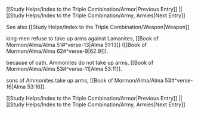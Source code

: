 [[Study Helps/Index to the Triple Combination/Armor|Previous Entry]]  ||  [[Study Helps/Index to the Triple Combination/Army, Armies|Next Entry]]

 See also [[Study Helps/Index to the Triple Combination/Weapon|Weapon]]

 king-men refuse to take up arms against Lamanites, [[Book of Mormon/Alma/Alma 51#^verse-13|Alma 51:13]] ([[Book of Mormon/Alma/Alma 62#^verse-9|62:9]]).

 because of oath, Ammonites do not take up arms, [[Book of Mormon/Alma/Alma 53#^verse-11|Alma 53:11]].

 sons of Ammonites take up arms, [[Book of Mormon/Alma/Alma 53#^verse-16|Alma 53:16]].

[[Study Helps/Index to the Triple Combination/Armor|Previous Entry]]  ||  [[Study Helps/Index to the Triple Combination/Army, Armies|Next Entry]]